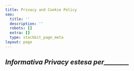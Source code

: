 ```yaml
---
title: Privacy and Cookie Policy
seo:
  title: ''
  description: ''
  robots: []
  extra: []
  type: stackbit_page_meta
layout: page
---
```

## *Informativa Privacy estesa per\_\_\_\_\_\_\_\_*

